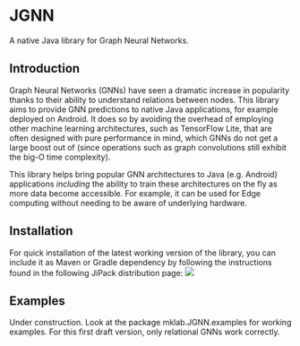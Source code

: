 # JGNN
A native Java library for Graph Neural Networks.

## Introduction
Graph Neural Networks (GNNs) have seen a dramatic increase in popularity thanks to their ability to understand relations between nodes.
This library aims to provide GNN predictions to native Java applications, for example deployed on Android.
It does so by avoiding the overhead of employing other machine learning architectures, such as TensorFlow Lite, that are often designed
with pure performance in mind, which GNNs do not get a large boost out of (since operations such as graph convolutions still exhibit the
big-O time complexity).

This library helps bring popular GNN architectures to Java (e.g. Android) applications *including* the ability to train these architectures
on the fly as more data become accessible. For example, it can be used for Edge computing without needing to be aware of underlying hardware.


## Installation
For quick installation of the latest working version of the library, you can include it as Maven or Gradle dependency by following the instructions found in the following JiPack distribution page:
[![](https://jitpack.io/v/maniospas/jgnn.svg)](https://jitpack.io/#maniospas/jgnn)


## Examples
Under construction. Look at the package mklab.JGNN.examples for working examples. For this first draft version, only relational GNNs work correctly.